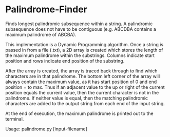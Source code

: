 # Palindrome-Finder
Finds longest palindromic subsequence within a string. A palindromic
subsequence does not have to be contiguous (e.g. ABCDBA contains a 
maximum palindrome of ABCBA).

This implementation is a Dynamic Programming algorithm. Once a
string is passed in from a file (.txt), a 2D array is created which stores
the length of the maximum palindrome within the substrings. Columns indicate
start position and rows indicate end position of the substring.

After the array is created, the array is traced back through to find which
characters are in that palindrome. The bottom left corner of the array will
always contain the maximum value, as it has start position of 0 and end
position = to max. Thus if an adjacent value to the up or right of the current
position equals the current value, then the current character is not in the
palindrome. If neither value is equal, then the matching palindromic characters
are added to the output string from each end of the input string.

At the end of execution, the maximum palindrome is printed out to the terminal.

Usage: palindrome.py [input-filename]

